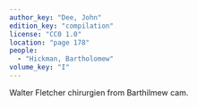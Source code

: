 ```yaml
---
author_key: "Dee, John"
edition_key: "compilation"
license: "CC0 1.0"
location: "page 178"
people:
  - "Hickman, Bartholomew"
volume_key: "I"
---
```

Walter Fletcher chirurgien from Barthilmew cam.
